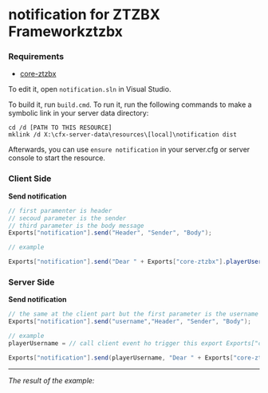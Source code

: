 # notification for ZTZBX Frameworkztzbx

### **Requirements**
- [core-ztzbx](https://github.com/ZTZBX/core-ztzbx)


To edit it, open `notification.sln` in Visual Studio.

To build it, run `build.cmd`. To run it, run the following commands to make a symbolic link in your server data directory:

```dos
cd /d [PATH TO THIS RESOURCE]
mklink /d X:\cfx-server-data\resources\[local]\notification dist
```

Afterwards, you can use `ensure notification` in your server.cfg or server console to start the resource.

### **Client Side**
**Send notification**
```cs
// first paramenter is header
// secoud parameter is the sender
// third parameter is the body message
Exports["notification"].send("Header", "Sender", "Body");

// example

Exports["notification"].send("Dear " + Exports["core-ztzbx"].playerUsername(), "Banker - Central Bank", "If you already have an account, you can't create another one.");
```


### **Server Side**
**Send notification**
```cs
// the same at the client part but the first parameter is the username of the user
Exports["notification"].send("username","Header", "Sender", "Body");

// example
playerUsername = // call client event ho trigger this export Exports["core-ztzbx"].playerUsername() and pass to the function first parameter

Exports["notification"].send(playerUsername, "Dear " + Exports["core-ztzbx"].playerUsername(), "Banker - Central Bank", "If you already have an account, you can't create another one.");
```
---

*The result of the example:*

